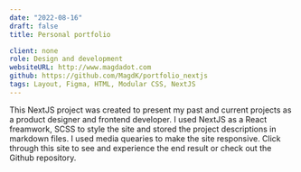 ```yaml
---
date: "2022-08-16"
draft: false
title: Personal portfolio

client: none
role: Design and development
websiteURL: http://www.magdadot.com
github: https://github.com/MagdK/portfolio_nextjs
tags: Layout, Figma, HTML, Modular CSS, NextJS
---
```


This NextJS project was created to present my past and current projects as a product designer and frontend developer. I used NextJS as a React freamwork, SCSS to style the site and stored the project descriptions in markdown files. I used media quearies to make the site responsive. Click through this site to see and experience the end result or check out the Github repository. 